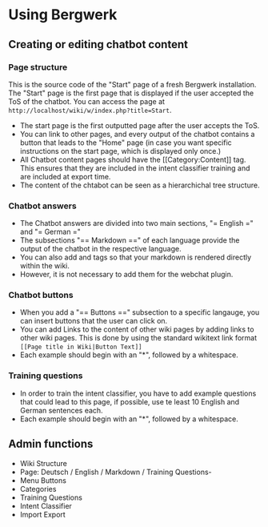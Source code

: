 # Using Bergwerk

## Creating or editing chatbot content

### Page structure

This is the source code of the "Start" page of a fresh Bergwerk installation. 
The "Start" page is the first page that is displayed if the user accepted the 
ToS of the chatbot. You can access the page at 
`http://localhost/wiki/w/index.php?title=Start`.

- The start page is the first outputted page after the user accepts the ToS. 
- You can link to other pages, and every output of the chatbot contains a button that leads to the "Home" page (in case you want specific instructions on the start page, which is displayed only once.)
- All Chatbot content pages should have the [[Category:Content]] tag. This ensures that they are included in the intent classifier training and are included at export time.
- The content of the chtabot can be seen as  a hierarchichal tree structure. 

### Chatbot answers

- The Chatbot answers are divided into two main sections, "= English =" and "= German ="
- The subsections "== Markdown ==" of each language provide the output of the chatbot in the respective language. 
- You can also add <markdown> and </markdown> tags so that your markdown is rendered directly within the wiki. 
- However, it is not necessary to add them for the webchat plugin. 

### Chatbot buttons

- When you add a "== Buttons ==" subsection to a specific langauge, you can insert buttons that the user can click on. 
- You can add Links to the content of other wiki pages by adding links to other wiki pages. This is done by using the standard wikitext link format `[[Page title in Wiki|Button Text]]`
- Each example should begin with an "*", followed by a whitespace. 


### Training questions 

- In order to train the intent classifier, you have to add example questions that could lead to this page, if possible, use te least 10 English and German sentences each. 
- Each example should begin with an "*", followed by a whitespace. 

## Admin functions

- Wiki Structure
- Page: Deutsch / English / Markdown / Training Questions- 
- Menu Buttons
- Categories
- Training Questions
- Intent Classifier 
- Import Export
